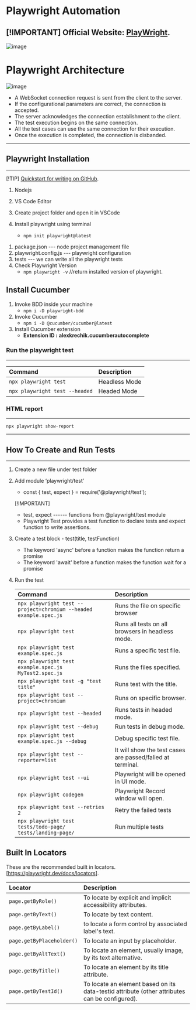 # Playwright Automation

[!IMPORTANT]
Official Website: [PlayWright](https://playwright.dev/docs/intro).
-----------------  

![image](https://miro.medium.com/v2/resize:fit:640/format:webp/1*qsVbAwEINjfgaGe2SuK3oQ.png)
# Playwright Architecture

![image](https://cdn.prod.website-files.com/667144f11deb101986897c08/667144f11deb101986897e09_RH5oUf3qmBUEID5wf4txTFLVmgyBHt3UTZ7R6S4NsBREIjZDxr1in7_xIm-asTtCfBJ8v4x8pqJBx2VUoSeQl_rDT1RPE7gp_0LrwYnV7Gp-JFEocSC2c_uRwOuVYK7MFl5uoyI_Vaf5ZDie36A53zM.png)

  +  A WebSocket connection request is sent from the client to the server.
  +  If the configurational parameters are correct, the connection is accepted.
  +  The server acknowledges the connection establishment to the client.
  +  The test execution begins on the same connection.
  +  All the test cases can use the same connection for their execution.
  +  Once the execution is completed, the connection is disbanded. 

-----------------------------------------------------------------------------------------
## Playwright Installation
-----------------------------------------------------------------------------------------
[!TIP]
[Quickstart for writing on GitHub](https://docs.github.com/en/get-started/writing-on-github/getting-started-with-writing-and-formatting-on-github/quickstart-for-writing-on-github).

1) Nodejs
2) VS Code Editor 
3) Create project folder  and  open it in VSCode 

4) Install playwright  using terminal 
      + `npm init playwright@latest`

  1. package.json           ---  node project management file
  2. playwright.config.js   ---  playwright configuration
  3. tests                  ---  we can write all the playwright tests
  4. Check Playwright Version
      + `npm playwright -v`     //return installed version of playwright.

## Install Cucumber 
  1) Invoke BDD inside your machine
      + `npm i -D playwright-bdd`
  2) Invoke Cucumber
      + `npm i -D @cucumber/cucumber@latest`
  3) Install Cucumber extension 
      + __Extension ID :__ **alexkrechik.cucumberautocomplete**

### Run the playwright test
-----------
  | Command | Description |
  | :--- | :--- |
  | `npx playwright test`| Headless Mode |
  | `npx playwright test --headed`| Headed Mode |

### HTML report
-------------
  `npx playwright show-report`

-------------------------------------------------------------------------------------------
## How To Create and Run Tests 
-------------------------------------------------------------------------------------------
1) Create a new file under test folder
2) Add module ‘playwright/test’
      + const { test, expect } = require('@playwright/test');
    
    [!IMPORTANT]
      + test, expect  ------ functions from @playwright/test module
      * Playwright Test provides a test function to declare tests and expect function to write assertions.

3) Create a test block - test(title, testFunction)

    + The keyword 'async' before a function makes the function return a promise
    * The keyword 'await' before a function makes the function wait for a promise

4) Run the test

    | Command | Description |
    | :--- | :--- |
    | `npx playwright test --project=chromium --headed  example.spec.js` | Runs the file on specific browser |
    | `npx playwright test` | Runs all tests on all browsers in headless mode. |
    | `npx playwright test  example.spec.js` | Runs a specific test file. |
    | `npx playwright test  example.spec.js  MyTest2.spec.js`| Runs the files specified. |
    | `npx playwright test -g "test title"` | Runs test with the title. |
    | `npx playwright test --project=chromium` | Runs on specific browser. |
    | `npx playwright test --headed`| Runs tests in headed mode. |
    | `npx playwright test --debug`| Run tests in debug mode. |
    | `npx playwright test example.spec.js --debug` | Debug specific test file. |
    | `npx playwright test --reporter=list` |  It will show the test cases are passed/falied at terminal. |
    | `npx playwright test --ui` | Playwright will be opened in UI mode. |
    | `npx playwright codegen` | Playwright Record window will open. |
    | `npx playwright test --retries 2` | Retry the failed tests |
    | `npx playwright test tests/todo-page/ tests/landing-page/` | Run multiple tests |


## Built In Locators

  These are the recommended built in locators. [https://playwright.dev/docs/locators].

| Locator | Description |
| :--- | :--- |
| `page.getByRole() ` | To locate by explicit and implicit accessibility attributes. |
| `page.getByText()` | To locate by text content. |
| `page.getByLabel()` | to locate a form control by associated label's text. |
| `page.getByPlaceholder()` | To locate an input by placeholder. |
| `page.getByAltText()` | To locate an element, usually image, by its text alternative. |
| `page.getByTitle()`| To locate an element by its title attribute. |
| `page.getByTestId()`| To locate an element based on its data-testid attribute (other attributes can be configured). |
